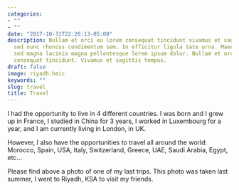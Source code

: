 ```yaml
---
categories:
- ""
- ""
date: "2017-10-31T22:26:13-05:00"
description: Nullam et orci eu lorem consequat tincidunt vivamus et sagittis magna
  sed nunc rhoncus condimentum sem. In efficitur ligula tate urna. Maecenas massa
  sed magna lacinia magna pellentesque lorem ipsum dolor. Nullam et orci eu lorem
  consequat tincidunt. Vivamus et sagittis tempus.
draft: false
image: riyadh.heic
keywords: ""
slug: travel
title: Travel
---
```

I had the opportunity to live in 4 different countries. I was born and I grew up in France, I studied in China for 3 years, I worked in Luxembourg for a year, and I am currently living in London, in UK.

However, I also have the opportunities to travel all around the world: Morocco, Spain, USA, Italy, Switzerland, Greece, UAE, Saudi Arabia, Egypt, etc...

Please find above a photo of one of my last trips. This photo was taken last summer, I went to Riyadh, KSA to visit my friends.
